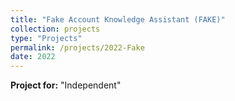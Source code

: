```yaml
---
title: "Fake Account Knowledge Assistant (FAKE)"
collection: projects
type: "Projects"
permalink: /projects/2022-Fake
date: 2022
---
```


**Project for:** "Independent"
